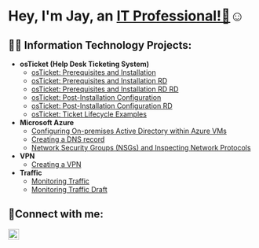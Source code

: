 
<h1>Hey, I'm Jay, an <a href="https://linkedin.com/in/jay-j-9386b9297">IT Professional!👋</a>☺</h1>

<h2>👨‍💻 Information Technology Projects:</h2>

- <b>osTicket (Help Desk Ticketing System)</b>
  - [osTicket: Prerequisites and Installation](https://github.com/jaysixco/osticket-prereqs)
  - [osTicket: Prerequisites and Installation RD](https://github.com/jaysixco/osticket-rd)
  - [osTicket: Prerequisites and Installation RD RD](https://github.com/jaysixco/osticket-rd-rd)
  - [osTicket: Post-Installation Configuration](https://github.com/jaysixco/post-install-config)
  - [osTicket: Post-Installation Configuration RD](https://github.com/jaysixco/post-install-config-rd)
  - [osTicket: Ticket Lifecycle Examples](https://github.com/jaysixco/ticket-lifecycle)
- <b>Microsoft Azure</b>
  - [Configuring On-premises Active Directory within Azure VMs](https://github.com/jaysixco/configure-ad)
  - [Creating a DNS record](https://github.com/jaysixco/creating-dns-record)
  - [Network Security Groups (NSGs) and Inspecting Network Protocols](https://github.com/jaysixco/azure-network-protocols)
- <b>VPN</b>
  - [Creating a VPN](https://github.com/jaysixco/creating-vpn)
- <b>Traffic</b>
  - [Monitoring Traffic](https://github.com/jaysixco/monitoring-traffic)
  - [Monitoring Traffic Draft](https://github.com/jaysixco/monitoring-traffic-rd)

<h2>🤳Connect with me:</h2>

[<img align="left" alt="Jay | LinkedIn" width="22px" src="https://cdn.jsdelivr.net/npm/simple-icons@v3/icons/linkedin.svg" />][linkedin]

[linkedin]: https://linkedin.com/in/jay-j-9386b9297


<!--
**jaysixco/jaysixco** is a ✨ _special_ ✨ repository because its `README.md` (this file) appears on your GitHub profile.

Here are some ideas to get you started:

- 🔭 I’m currently working on ...
- 🌱 I’m currently learning ...
- 👯 I’m looking to collaborate on ...
- 🤔 I’m looking for help with ...
- 💬 Ask me about ...
- 📫 How to reach me: ...
- 😄 Pronouns: ...
- ⚡ Fun fact: ...
-->
